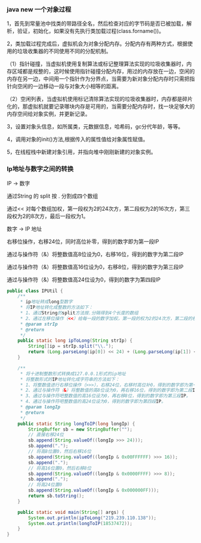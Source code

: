 

### java new 一个对象过程

1，首先到常量池中找类的带路径全名，然后检查对应的字节码是否已被加载，解析，验证，初始化，如果没有先执行类加载过程(class.forname())。

2，类加载过程完成后，虚拟机会为对象分配内存。分配内存有两种方式，根据使用的垃圾收集器的不同使用不同的分配机制。

（1）指针碰撞，当虚拟机使用复制算法或标记整理算法实现的垃圾收集器时，内存区域都是规整的，这时候使用指针碰撞分配内存，用过的内存放在一边，空闲的内存在另一边，中间用一个指针作为分界点，当需要为新对象分配内存时只需把指针向空闲的一边移动一段与对象大小相等的距离。

（2）空闲列表，当虚拟机使用标记清除算法实现的垃圾收集器时，内存都是碎片化的，那虚拟机就要记录哪块内存是可用的，当需要分配内存时，找一块足够大的内存空间给对象实例，并更新记录。

3，设置对象头信息，如所属类，元数据信息，哈希码，gc分代年龄，等等。

4，调用对象的init()方法,根据传入的属性值给对象属性赋值。

5，在线程栈中新建对象引用，并指向堆中刚刚新建的对象实例。



### Ip地址与数字之间的转换

IP -> 数字

通过String 的 split 按 .  分割成四个数组

通过<< 对每个数组加权，第一段权为2的24次方，第二段权为2的16次方，第三段权为2的8次方，最后一段权为1。

数字 -> IP 地址

右移位操作，右移24位，同时高位补零，得到的数字即为第一段IP

通过与操作符（&）将整数值高8位设为0，右移16位，得到的数字为第二段IP

通过与操作符（&）将整数值高16位设为0，右移8位，得到的数字为第三段IP

通过与操作符（&）将整数值高24位设为0，得到的数字为第四段IP

```java
public class IPUtil {
    /**
     * ip地址转成long型数字
     * 将IP地址转化成整数的方法如下：
     * 1、通过String的split方法按.分隔得到4个长度的数组
     * 2、通过左移位操作（<<）给每一段的数字加权，第一段的权为2的24次方，第二段的权为2的16次方，第三段的权为2的8次方，最后一段的权为1
     * @param strIp
     * @return
     */
    public static long ipToLong(String strIp) {
        String[]ip = strIp.split("\\.");
        return (Long.parseLong(ip[0]) << 24) + (Long.parseLong(ip[1]) << 16) + (Long.parseLong(ip[2]) << 8) + Long.parseLong(ip[3]);
    }

    /**
     * 将十进制整数形式转换成127.0.0.1形式的ip地址
     * 将整数形式的IP地址转化成字符串的方法如下：
     * 1、将整数值进行右移位操作（>>>），右移24位，右移时高位补0，得到的数字即为第一段IP。
     * 2、通过与操作符（&）将整数值的高8位设为0，再右移16位，得到的数字即为第二段IP。
     * 3、通过与操作符吧整数值的高16位设为0，再右移8位，得到的数字即为第三段IP。
     * 4、通过与操作符吧整数值的高24位设为0，得到的数字即为第四段IP。
     * @param longIp
     * @return
     */
    public static String longToIP(long longIp) {
        StringBuffer sb = new StringBuffer("");
        // 直接右移24位
        sb.append(String.valueOf((longIp >>> 24)));
        sb.append(".");
        // 将高8位置0，然后右移16位
        sb.append(String.valueOf((longIp & 0x00FFFFFF) >>> 16));
        sb.append(".");
        // 将高16位置0，然后右移8位
        sb.append(String.valueOf((longIp & 0x0000FFFF) >>> 8));
        sb.append(".");
        // 将高24位置0
        sb.append(String.valueOf((longIp & 0x000000FF)));
        return sb.toString();
    }

    public static void main(String[] args) {
        System.out.println(ipToLong("219.239.110.138"));
        System.out.println(longToIP(18537472));
    }
}
```



